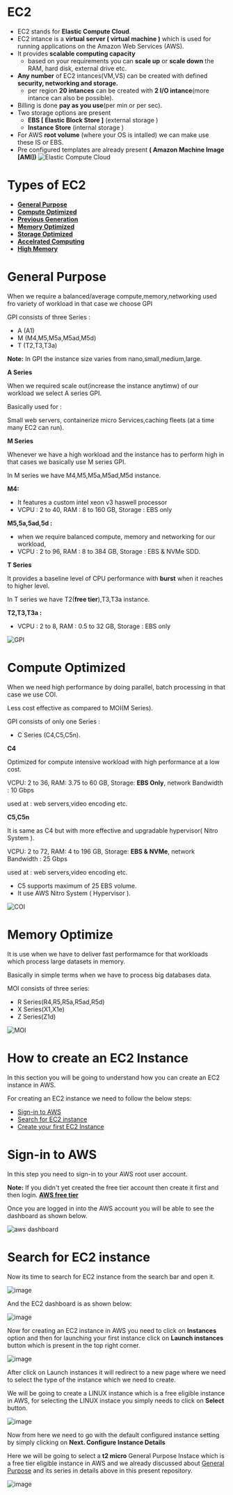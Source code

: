 
# EC2

- EC2 stands for **Elastic Compute Cloud**.
- EC2 intance is a **virtual server ( virtual machine )** which is used for running applications on the Amazon Web Services (AWS).
- It provides **scalable computing capacity**
    -   based on your requirements you can **scale up** or **scale down** the RAM, hard disk, external drive etc.
- **Any number** of EC2 intances(VM,VS) can be created with defined **security, networking and storage.**
    - per region **20 intances** can be created with **2 I/O intance**(more intance can also be possible).
- Billing is done **pay as you use**(per min or per sec).
- Two storage options are present
    - **EBS [ Elastic Block Store ]** (external storage )
    - **Instance Store** (internal storage )
- For AWS **root volume** (where your OS is intalled) we can make use these IS or EBS.
- Pre configured templates are already present **( Amazon Machine Image [AMI])**
![Elastic Compute Cloud](https://user-images.githubusercontent.com/62538952/132107446-27cd7dc0-5484-408a-b71e-fc1e7019e38d.gif)

# Types of EC2

- [**General Purpose**](https://github.com/Venkatesh0610/EC2#General-Purpose)
- [**Compute Optimized**](https://github.com/Venkatesh0610/EC2#Compute-Optimized)
- [**Previous Generation**](https://github.com/Venkatesh0610/EC2#Previous-Generation)
- [**Memory Optimized**](https://github.com/Venkatesh0610/EC2#Memory-Optimized)
- [**Storage Optimized**](https://github.com/Venkatesh0610/EC2#Storage-Optimized)
- [**Accelrated Computing**](https://github.com/Venkatesh0610/EC2#Accelerated-Computing)
- [**High Memory**](https://github.com/Venkatesh0610/EC2#High-Memory)

# General Purpose

When we require a balanced/average compute,memory,networking used fro variety of workload in that case we choose GPI

GPI consists of three Series :

- A (A1)
- M (M4,M5,M5a,M5ad,M5d)
- T (T2,T3,T3a)

**Note:** In GPI the instance size varies from nano,small,medium,large.

**A Series**

When we required scale out(increase the instance anytimw) of our workload
we select A series GPI.

Basically used for :

Small web servers, containerize micro Services,caching fleets (at a time many EC2 can run).

**M Series**

Whenever we have a high workload and the instance has to perform high in that cases we basically use M series GPI.

In M series we have M4,M5,M5a,M5ad,M5d instance.

**M4:**

- It features a custom intel xeon v3 haswell processor
- VCPU : 2 to 40, RAM : 8 to 160 GB, Storage : EBS only

**M5,5a,5ad,5d :**

- when we require balanced compute, memory and networking for our workload,
- VCPU : 2 to 96, RAM : 8 to 384 GB, Storage : EBS & NVMe SDD.

**T Series**

It provides a baseline level of CPU performance with **burst** when it reaches to higher level.

In T series we have T2(**free tier**),T3,T3a instance.

**T2,T3,T3a :**
- VCPU : 2 to 8, RAM : 0.5 to 32 GB, Storage : EBS only

![GPI](https://user-images.githubusercontent.com/62538952/132138324-b100296a-292d-4042-b581-3840e8083dc3.png)

# Compute Optimized

When we need high performance by doing parallel, batch processing in that case we use COI.

Less cost effective as compared to MOI(M Series).

GPI consists of only one Series :

- C Series (C4,C5,C5n).

**C4**

Optimized for compute intensive workload with high performance at a low cost.

VCPU: 2 to 36, RAM: 3.75 to 60 GB, Storage: **EBS Only**, network Bandwidth : 10 Gbps

used at : web servers,video encoding etc.

**C5,C5n**

It is same as C4 but with more effective and upgradable hypervisor( Nitro System ).

VCPU: 2 to 72, RAM: 4 to 196 GB, Storage: **EBS & NVMe**, network Bandwidth : 25 Gbps

used at : web servers,video encoding etc.

- C5 supports maximum of 25 EBS volume.
- It use AWS Nitro System ( Hypervisor ).

![COI](https://user-images.githubusercontent.com/62538952/132389026-6cf79eac-a3c9-4bfe-b109-0672284eb2c1.png)


# Memory Optimize

It is use when we have to deliver fast performamce for that workloads which process large datasets in memory.

Basically in simple terms when we have to process big databases data.

MOI consists of three series:
- R Series(R4,R5,R5a,R5ad,R5d)
- X Series(X1,X1e)
- Z Series(Z1d)

![MOI](https://user-images.githubusercontent.com/62538952/132390618-112da604-8ecf-47f3-8ce4-f64a346587cb.png)

# How to create an EC2 Instance

In this section you will be going to understand how you can create an EC2 instance in AWS.

For creating an EC2 instance we need to follow the below steps:

- [Sign-in to AWS](https://github.com/Venkatesh0610/EC2#Sign-in-to-AWS)
- [Search for EC2 instance](https://github.com/Venkatesh0610/EC2#Search-for-EC2-instance)
- [Create your first EC2 Instance](https://github.com/Venkatesh0610/EC2#Sign-in-to-AWS)

# Sign-in to AWS

In this step you need to sign-in to your AWS root user account.

**Note:** If you didn't yet created the free tier account then create it first and then login.
[**AWS free tier**](https://aws.amazon.com/free/)

Once you are logged in into the AWS account you will be able to see the dashboard as shown below.

![aws dashboard](https://user-images.githubusercontent.com/62538952/132393104-cb858e25-6ec8-449f-81a9-c91b094b2c7d.PNG)

# Search for EC2 instance

Now its time to search for EC2 instance from the search bar and open it.

![image](https://user-images.githubusercontent.com/62538952/132393341-7f318476-5220-45a7-9fbe-86d2bb4f4c11.png)

And the EC2 dashboard is as shown below:

![image](https://user-images.githubusercontent.com/62538952/132393761-41f3e860-99d8-4ead-99e1-7ee805e8615a.png)

Now for creating an EC2 instance in AWS you need to click on **Instances** option and then for launching your first instance click on **Launch instances** button which is present in the top right corner.

![image](https://user-images.githubusercontent.com/62538952/132562307-95e34faa-7ec9-4542-a709-7fc2d58c3975.png)

After click on Launch instances it will redirect to a new page where we need to select the type of the instance which we need to create.

We will be going to create a LINUX instance which is a free eligible instance in AWS, for selecting the LINUX instace you simply needs to click on **Select** button.

![image](https://user-images.githubusercontent.com/62538952/132563326-04f94cff-2944-4fde-8c06-d96dc534ff78.png)

Now from here we need to go with the default configured instance setting by simply clicking on **Next. Configure Instance Details**

Here we will be going to select a **t2 micro** General Purpose Instace which is a free tier eligible instance in AWS and we already discussed about [General Purpose](https://github.com/Venkatesh0610/EC2#General-Purpose) and its series in details above in this present repository.

![image](https://user-images.githubusercontent.com/62538952/132564419-4f7eff8f-63cd-4564-94a1-4ff78ce6aa38.png)
